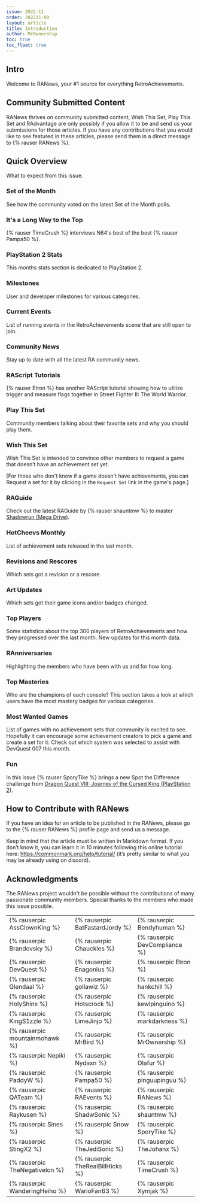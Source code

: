 ```yaml
---
issue: 2022-11
order: 202211-00
layout: article
title: Introduction
author: MrOwnership
toc: true
toc_float: true
---
```


## Intro
Welcome to RANews, your #1 source for everything RetroAchievements.

## Community Submitted Content
RANews thrives on community submitted content, Wish This Set, Play This Set and RAdvantage are only possibly if you allow it to be and send us your submissions for those articles. If you have any contributions that you would like to see featured in these articles, please send them in a direct message to {% rauser RANews %}.


## Quick Overview
What to expect from this issue.


### Set of the Month
See how the community voted on the latest Set of the Month polls.


### It's a Long Way to the Top
{% rauser TimeCrush %} interviews N64's best of the best {% rauser Pampa50 %}.


### PlayStation 2 Stats
This months stats section is dedicated to PlayStation 2.


### Milestones
User and developer milestones for various categories.


### Current Events
List of running events in the RetroAchievements scene that are still open to join.


### Community News
Stay up to date with all the latest RA community news.


### RAScript Tutorials
{% rauser Etron %} has another RAScript tutorial showing how to utilize trigger and measure flags together in Street FIghter II: The World Warrior.


### Play This Set
Community members talking about their favorite sets and why you should play them.


### Wish This Set
Wish This Set is intended to convince other members to request a game that doesn’t have an achievement set yet.

[For those who don't know if a game doesn't have achievements, you can Request a set for it by clicking in the `Request Set` link in the game's page.]


### RAGuide
Check out the latest RAGuide by {% rauser shauntmw %} to master [Shadowrun (Mega Drive)](https://retroachievements.org/game/4748).


### HotCheevs Monthly
List of achievement sets released in the last month.


### Revisions and Rescores
Which sets got a revision or a rescore.


### Art Updates
Which sets got their game icons and/or badges changed.


### Top Players
Some statistics about the top 300 players of RetroAchievements and how they progressed over the last month. New updates for this month data.


### RAnniversaries
Highlighting the members who have been with us and for how long.


### Top Masteries
Who are the champions of each console? This section takes a look at which users have the most mastery badges for various categories.


### Most Wanted Games
List of games with no achievement sets that community is excited to see. Hopefully it can encourage some achievement creators to pick a game and create a set for it. Check out which system was selected to assist with DevQuest 007 this month.


### Fun
In this issue {% rauser SporyTike %} brings a new Spot the Difference challenge from [Dragon Quest VIII: Journey of the Cursed King (PlayStation 2)](https://retroachievements.org/game/2721).


## How to Contribute with RANews
If you have an idea for an article to be published in the RANews, please go to the {% rauser RANews %} profile page and send us a message.

Keep in mind that the article must be written in Markdown format. If you don’t know it, you can learn it in 10 minutes following this online tutorial here: <https://commonmark.org/help/tutorial/> (it’s pretty similar to what you may be already using on discord).


## Acknowledgments
The RANews project wouldn't be possible without the contributions of many passionate community members. Special thanks to the members who made this issue possible.

|                                |                                  |                               |
| ------------------------------ | -------------------------------- | ----------------------------- |
| {% rauserpic AssClownKing %}   | {% rauserpic BatFastardJordy %}  | {% rauserpic Bendyhuman %}    |
| {% rauserpic Brandovsky %}     | {% rauserpic Chauckles %}        | {% rauserpic DevCompliance %} |
| {% rauserpic DevQuest %}       | {% rauserpic Enagonius %}        | {% rauserpic Etron %}         |
| {% rauserpic Glendaal %}       | {% rauserpic gollawiz %}         | {% rauserpic hankchill %}     |
| {% rauserpic HolyShinx %}      | {% rauserpic Hotscrock %}        | {% rauserpic kewlpinguino %}  |
| {% rauserpic KingS1zzle %}     | {% rauserpic LimeJinjo %}        | {% rauserpic markdarkness %}  |
| {% rauserpic mountainmohawk %} | {% rauserpic MrBird %}           | {% rauserpic MrOwnership %}   |
| {% rauserpic Nepiki %}         | {% rauserpic Nydaxn %}           | {% rauserpic Olafur %}        |
| {% rauserpic PaddyW %}         | {% rauserpic Pampa50 %}          | {% rauserpic pinguupinguu %}  |
| {% rauserpic QATeam %}         | {% rauserpic RAEvents %}         | {% rauserpic RANews %}        |
| {% rauserpic Raykusen %}       | {% rauserpic ShadwSonic %}       | {% rauserpic shauntmw %}      |
| {% rauserpic Sines %}          | {% rauserpic Snow %}          | {% rauserpic SporyTike %}     |
| {% rauserpic StingX2 %}        | {% rauserpic TheJediSonic %}     | {% rauserpic TheJohanx %}     |
| {% rauserpic TheNegativeIon %} | {% rauserpic TheRealBillHicks %} | {% rauserpic TimeCrush %}     |
| {% rauserpic WanderingHeiho %} | {% rauserpic WarioFan63 %}       | {% rauserpic Xymjak %}        |